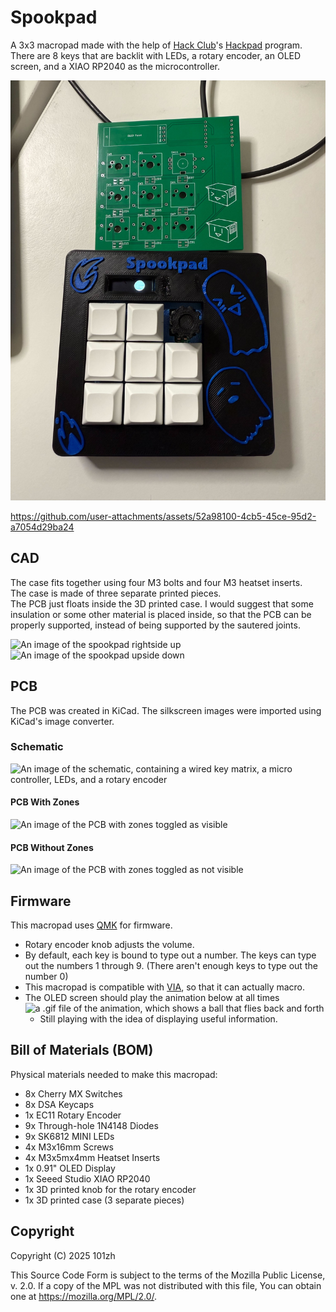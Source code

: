 # Spookpad

A 3x3 macropad made with the help of [Hack Club](https://hackclub.com/)'s [Hackpad](https://hackpad.hackclub.com) program.\
There are 8 keys that are backlit with LEDs, a rotary encoder, an OLED screen, and a XIAO RP2040 as the microcontroller.

![alt text](demo/IMG_4720.jpg)

https://github.com/user-attachments/assets/52a98100-4cb5-45ce-95d2-a7054d29ba24

## CAD

The case fits together using four M3 bolts and four M3 heatset inserts.\
The case is made of three separate printed pieces.\
The PCB just floats inside the 3D printed case. I would suggest that some insulation or some other material is placed inside, so that the PCB can be properly supported, instead of being supported by the sautered joints.

![An image of the spookpad rightside up](cad/assets/spookpad-rightside-up.png)
![An image of the spookpad upside down](cad/assets/spookpad-upside-down.png)

## PCB

The PCB was created in KiCad. The silkscreen images were imported using KiCad's image converter.

### Schematic

![An image of the schematic, containing a wired key matrix, a micro controller, LEDs, and a rotary encoder](pcb/assets/schematic.png)

#### PCB With Zones

![An image of the PCB with zones toggled as visible](pcb/assets/pcb.png)

#### PCB Without Zones

![An image of the PCB with zones toggled as not visible](pcb/assets/pcb-no-zones.png)

## Firmware

This macropad uses [QMK](https://docs.qmk.fm/) for firmware.

- Rotary encoder knob adjusts the volume.
- By default, each key is bound to type out a number. The keys can type out the numbers 1 through 9. (There aren't enough keys to type out the number 0)
- This macropad is compatible with [VIA](https://caniusevia.com/), so that it can actually macro.
- The OLED screen should play the animation below at all times\
![a .gif file of the animation, which shows a ball that flies back and forth](firmware/assets/placeholder-animation.gif)
  - Still playing with the idea of displaying useful information.

## Bill of Materials (BOM)

Physical materials needed to make this macropad:

- 8x Cherry MX Switches
- 8x DSA Keycaps
- 1x EC11 Rotary Encoder
- 9x Through-hole 1N4148 Diodes
- 9x SK6812 MINI LEDs
- 4x M3x16mm Screws
- 4x M3x5mx4mm Heatset Inserts
- 1x 0.91" OLED Display
- 1x Seeed Studio XIAO RP2040
- 1x 3D printed knob for the rotary encoder
- 1x 3D printed case (3 separate pieces)

## Copyright

Copyright (C) 2025 101zh

This Source Code Form is subject to the terms of the Mozilla Public License, v. 2.0. If a copy of the MPL was not distributed with this file, You can obtain one at <https://mozilla.org/MPL/2.0/>.
